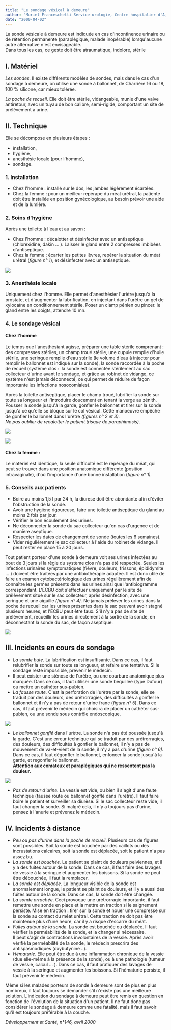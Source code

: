 ```yaml
---
title: "Le sondage vésical à demeure"
author: "Muriel Franceschetti Service urologie, Centre hospitalier d'Ajaccio, France."
date: "2000-04-02"
---
```


<div class="teaser"><p>La sonde vésicale à demeure est indiquée en cas d'incontinence urinaire ou de rétention permanente (paraplégique, malade inopérable) lorsqu'aucune autre alternative n'est envisageable.<br />
Dans tous les cas, ce geste doit être atraumatique, indolore, stérile</p></div>

## I. Matériel

_Les sondes._ Il existe différents modèles de sondes, mais dans le cas d'un sondage à demeure, on utilise une sonde à ballonnet, de Charrière 16 ou 18, 100 % silicone, car mieux tolérée.

_La poche de recueil_. Elle doit être stérile, vidangeable, munie d'une valve antiretour, avec un tuyau de bon calibre, semi-rigide, comportant un site de prélèvement à urine.

## II. Technique

Elle se décompose en plusieurs étapes :

*   installation,
*   hygiène,
*   anesthésie locale (pour l'homme),
*   sondage.

### 1. Installation

*   Chez l'homme : installé sur le dos, les jambes légèrement écartées.  
*   Chez la femme : pour un meilleur repérape du méat urétral, la patiente doit être installée en position gynécologique, au besoin prévoir une aide et de la lumière.

### 2. Soins d'hygiène

Après une toilette à l'eau et au savon :

*   Chez l'homme : décalotter et désinfecter avec un antiseptique (chlorexidine, dakin ... ). Laisser le gland entre 2 compresses imbibées d'antiseptique.  
*   Chez la femme : écarter les petites lèvres, repérer la situation du méat urétral (_figure n° 1_), et désinfecter avec un antiseptique.


![](i876-1.jpg)


### 3. Anesthésie locale

Uniquement chez l'homme. Elle permet d'anesthésier l'urètre jusqu'à la prostate, et d'augmenter la lubrification, en injectant dans l'urètre un gel de xylocaïne en conditionnement stérile. Poser un clamp pénien ou pincer. le gland entre les doigts, attendre 10 mn.

### 4. Le sondage vésical

#### Chez l'homme

Le temps que l'anesthésiant agisse, préparer une table stérile comprenant : des compresses stériles, un champ troué stérile, une cupule remplie d'huile stérile, une seringue remplie d'eau stérile (le volume d'eau à injecter pour remplir le ballonnet est indiqué sur la sonde), la sonde raccordée à la poche de recueil (système clos :  la sonde est connectée stérilement au sac collecteur d'urine avant le sondage, et grâce au robinet de vidange, ce système n'est jamais déconnecté, ce qui permet de réduire de façon importante les infections nosocomiales).

Après la toilette antiseptique, placer le champ troué, lubrifier la sonde sur toute sa longueur et l'introduire doucement en tenant la verge au zénith. Pousser la sonde jusqu'à la garde, gonfler le ballonnet et tirer sur la sonde jusqu'à ce qu'elle se bloque sur le col vésical. Cette manoeuvre empêche de gonfler le ballonnet dans l'urètre _(figures n° 2 et 3)._  
_Ne pas oublier de recalotter le patient (risque de paraphimosis)._  


![](i876-2.jpg)

![](i876-3.jpg)


#### Chez la femme :

Le matériel est identique, la seule difficulté est le repérage du méat, qui peut se trouver dans une position anatomique différente (position intravaginale), d'où l'importance d'une bonne installation (_figure n° 1)._

### **5. Conseils aux patients**

*   Boire au moins 1,5 l par 24 h, la diurèse doit être abondante afin d'éviter l'obstruction de la sonde.  
*   Avoir une hygiène rigoureuse, faire une toilette antiseptique du gland au moins 2 fois par jour.  
*   Vérifier le bon écoulement des urines.  
*   Ne déconnecter la sonde du sac collecteur qu'en cas d'urgence et de manière aseptique.  
*   Respecter les dates de changement de sonde (toutes les 6 semaines).  
*   Vider régulièrement le sac collecteur à l'aide du robinet de vidange. Il peut rester en place 15 à 20 jours.

Tout patient porteur d'une sonde à demeure voit ses urines infectées au bout de 3 jours si la règle du système clos n'a pas été respectée. Seules les infections urinaires symptomatiques (fièvre, douleurs, frissons, épididymite ... ) doivent être traitées par une antibiothérapie adaptée. Il est donc utile de faire un examen cytobactériologique des urines régulièrement afin de connaître les germes présents dans les urines ainsi que l'antibiogramme correspondant. L'ECBU doit s'effectuer uniquement par le site de prélèvement situé sur le sac collecteur, après désinfection, avec une seringue et une aiguille _(figure n° 4)._ Ne jamais prélever les urines dans la poche de recueil car les urines présentes dans le sac peuvent avoir stagné plusieurs heures, et l'ECBU peut être faux. S'il n'y a pas de site de prélèvement, recueillir les urines directement à la sortie de la sonde, en déconnectant la sonde du sac, de façon aseptique.


![](i876-4.jpg)


## III. Incidents en cours de sondage

*   _La sonde bute._ La lubrification est insuffisante. Dans ce cas, il faut relubrifier la sonde sur toute sa longueur, et refaire une tentative. Si le sondage reste impossible, prévenir le médecin.  
*   Il peut exister une sténose de l'urètre, ou une courbure anatomique plus marquée. Dans ce cas, il faut utiliser une sonde béquillée (type Dufour) ou mettre un cathéter sus-pubien.  
*   _La fausse route._ C'est la perforation de l'urètre par la sonde, elle se traduit par des douleurs, des urétrorragies, des difficultés à gonfler le ballonnet et il n'y a pas de retour d'urine franc (_figure n° 5_). Dans ce cas, il faut prévenir le médecin qui choisira de placer un cathéter sus-pubien, ou une sonde sous contrôle endoscopique.


![](i876-5.jpg)


*   _Le ballonnet gonflé_ dans l'urètre. La sonde n'a pas été poussée jusqu'à la garde. C'est une erreur technique qui se traduit par des urétrorraqies, des douleurs, des difficultés à gonfler le ballonnet, il n'y a pas de mouvement de va-et-vient de la sonde, il n'y a pas d'urine (_figure_ _n° 6)._ Dans ce cas, il faut dégonfler le ballonnet, enfoncer la sonde jusqu'à la garde, et regonfler le ballonnet.  
    **Attention aux comateux et paraplégiques qui ne ressentent pas la douleur.**


![](i876-6.jpg)


*   _Pas de retour d'urine._ La vessie est vide, ou bien il s'agit d'une faute technique (fausse route ou ballonnet gonflé dans l'urètre). Il faut faire boire le patient et surveiller sa diurèse. Si le sac collecteur reste vide, il faut changer la sonde. Si malgré cela, il n'y a toujours pas d'urine, pensez à l'anurie et prévenez le médecin.

## IV. Incidents à distance

*   _Peu ou pas d'urine dans la poche de recueil_. Plusieurs cas de figures sont possibles. Soit la sonde est bouchée par des caillots ou des incrustations calcaires, soit la sonde est déplacée, soit le patient n'a pas assez bu.  
*   _La sonde est bouchée._ Le patient se plaint de douleurs pelviennes, et il y a des fuites autour de la sonde. Dans ce cas, il faut faire des lavages de vessie à la seringue et augmenter les boissons. Si la sonde ne peut être débouchée, il faut la remplacer.  
*   _La sonde est déplacée._ La longueur visible de la sonde est anormalement longue, le patient se plaint de douleurs, et il y a aussi des fuites autour de la sonde. Dans ce cas, la sonde doit être changée.  
*   _La sonde_ _arrachée_. Ceci provoque une urétrorragie importante, il faut remettre une sonde en place et la mettre en traction si le saignement persiste. Mise en traction : tirer sur la sonde et nouer une compresse sur la sonde au contact du méat urétral. Cette traction ne doit pas être maintenue plus d'une heure, car il y a risque d'escarre du méat.  
*   _Fuites autour de la sonde_. La sonde est bouchée ou déplacée. Il faut vérifier la perméabilité de la sonde, et la changer si nécessaire.  
    Il peut s'agir de contractions involontaires de la vessie. Après avoir vérifié la perméabilité de la sonde, le médecin prescrira des antispasmodiques (oxybutynine ..).  
*   _Hématurie_. Elle peut être due à une inflammation chronique de la vessie (due elle-même à la présence de la sonde), ou à une pathologie (tumeur de vessie, calcul ... ). Dans ce cas, il faut pratiquer des lavages de vessie à la seringue et augmenter les boissons. Si l'hématurie persiste, il faut prévenir le médecin.

Même si les malades porteurs de sonde à demeure sont de plus en plus nombreux, il faut toujours se demander s'il n'existe pas une meilleure solution. L'indication du sondage à demeure peut être remis en question en fonction de l'évolution de la situation d'un patient. Il ne faut donc pas considérer le sondage à demeure comme une fatalité, mais il faut savoir qu'il est toujours préférable à la couche.

_Développement et Santé, n°146, avril 2000_